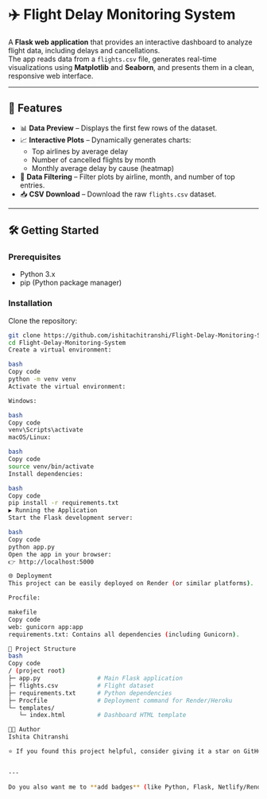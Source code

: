 # ✈️ Flight Delay Monitoring System

A **Flask web application** that provides an interactive dashboard to analyze flight data, including delays and cancellations.  
The app reads data from a `flights.csv` file, generates real-time visualizations using **Matplotlib** and **Seaborn**, and presents them in a clean, responsive web interface.

---

## 🚀 Features

- 📊 **Data Preview** – Displays the first few rows of the dataset.  
- 📈 **Interactive Plots** – Dynamically generates charts:
  - Top airlines by average delay  
  - Number of cancelled flights by month  
  - Monthly average delay by cause (heatmap)  
- 🎯 **Data Filtering** – Filter plots by airline, month, and number of top entries.  
- 📥 **CSV Download** – Download the raw `flights.csv` dataset.  

---

## 🛠️ Getting Started

### Prerequisites
- Python 3.x  
- pip (Python package manager)  

### Installation

Clone the repository:
```bash
git clone https://github.com/ishitachitranshi/Flight-Delay-Monitoring-System.git
cd Flight-Delay-Monitoring-System
Create a virtual environment:

bash
Copy code
python -m venv venv
Activate the virtual environment:

Windows:

bash
Copy code
venv\Scripts\activate
macOS/Linux:

bash
Copy code
source venv/bin/activate
Install dependencies:

bash
Copy code
pip install -r requirements.txt
▶️ Running the Application
Start the Flask development server:

bash
Copy code
python app.py
Open the app in your browser:
👉 http://localhost:5000

🌐 Deployment
This project can be easily deployed on Render (or similar platforms).

Procfile:

makefile
Copy code
web: gunicorn app:app
requirements.txt: Contains all dependencies (including Gunicorn).

📂 Project Structure
bash
Copy code
/ (project root)
├─ app.py                # Main Flask application
├─ flights.csv           # Flight dataset
├─ requirements.txt      # Python dependencies
├─ Procfile              # Deployment command for Render/Heroku
└─ templates/
   └─ index.html         # Dashboard HTML template

👩‍💻 Author
Ishita Chitranshi

⭐ If you found this project helpful, consider giving it a star on GitHub!


---

Do you also want me to **add badges** (like Python, Flask, Netlify/Render deploy) at the top to make your README look more professional?
